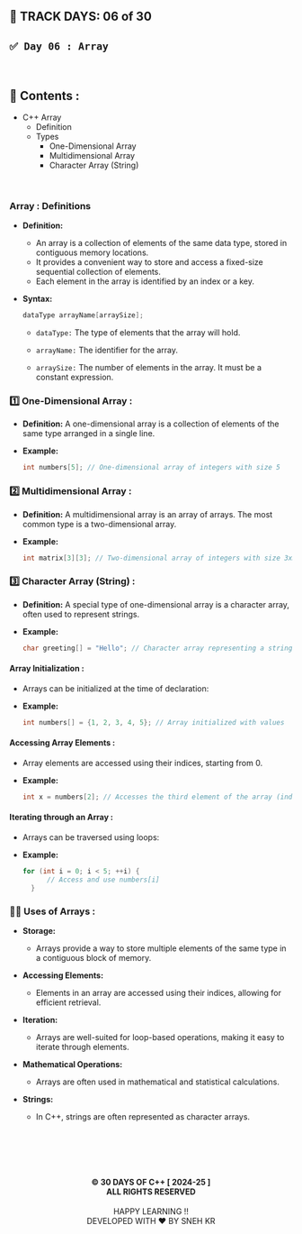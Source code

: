## 📅 TRACK DAYS: 06 of 30

## `✅ Day 06 : Array`

</br>

## 📑 Contents :

- C++ Array
  - Definition
  - Types
    - One-Dimensional Array
    - Multidimensional Array
    - Character Array (String)

</br>

### Array : Definitions

- **Definition:**

  - An array is a collection of elements of the same data type, stored in contiguous memory locations.
  - It provides a convenient way to store and access a fixed-size sequential collection of elements.
  - Each element in the array is identified by an index or a key.

- **Syntax:**

  ```cpp
  dataType arrayName[arraySize];

  ```

  - `dataType:` The type of elements that the array will hold.

  - `arrayName:` The identifier for the array.

  - `arraySize:` The number of elements in the array. It must be a constant expression.

### 1️⃣ One-Dimensional Array :

- **Definition:** A one-dimensional array is a collection of elements of the same type arranged in a single line.

- **Example:**

  ```cpp
  int numbers[5]; // One-dimensional array of integers with size 5

  ```

### 2️⃣ Multidimensional Array :

- **Definition:** A multidimensional array is an array of arrays. The most common type is a two-dimensional array.

- **Example:**

  ```cpp
  int matrix[3][3]; // Two-dimensional array of integers with size 3x3

  ```

### 3️⃣ Character Array (String) :

- **Definition:** A special type of one-dimensional array is a character array, often used to represent strings.

- **Example:**

  ```cpp
  char greeting[] = "Hello"; // Character array representing a string

  ```

#### Array Initialization :

- Arrays can be initialized at the time of declaration:

- **Example:**

  ```cpp
  int numbers[] = {1, 2, 3, 4, 5}; // Array initialized with values

  ```

#### Accessing Array Elements :

- Array elements are accessed using their indices, starting from 0.

- **Example:**

  ```cpp
  int x = numbers[2]; // Accesses the third element of the array (index 2)

  ```

#### Iterating through an Array :

- Arrays can be traversed using loops:

- **Example:**

  ```cpp
  for (int i = 0; i < 5; ++i) {
        // Access and use numbers[i]
    }

  ```

### ✍🏼 Uses of Arrays :

- **Storage:**

  - Arrays provide a way to store multiple elements of the same type in a contiguous block of memory.

- **Accessing Elements:**

  - Elements in an array are accessed using their indices, allowing for efficient retrieval.

- **Iteration:**

  - Arrays are well-suited for loop-based operations, making it easy to iterate through elements.

- **Mathematical Operations:**

  - Arrays are often used in mathematical and statistical calculations.

- **Strings:**
  - In C++, strings are often represented as character arrays.

</br>

</br></br>

<h4 align="center">
© 30 DAYS OF C++ [ 2024-25 ] </br>
ALL RIGHTS RESERVED
</h4>

<p align="center">
HAPPY LEARNING !!</br>
DEVELOPED WITH ❤️ BY SNEH KR
</p>
